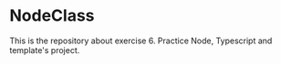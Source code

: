 # NodeClass
This is the repository about exercise 6. Practice Node, Typescript and template's project.
